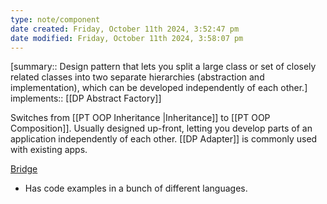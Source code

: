 ```yaml
---
type: note/component
date created: Friday, October 11th 2024, 3:52:47 pm
date modified: Friday, October 11th 2024, 3:58:07 pm
---
```

[summary:: Design pattern that lets you split a large class or set of closely related classes into two separate hierarchies (abstraction and implementation), which can be developed independently of each other.]
implements:: [[DP Abstract Factory]]

Switches from [[PT OOP Inheritance |Inheritance]] to [[PT OOP Composition]]. Usually designed up-front, letting you develop parts of an application independently of each other. [[DP Adapter]] is commonly used with existing apps.

[Bridge](https://refactoring.guru/design-patterns/bridge)
- Has code examples in a bunch of different languages. 